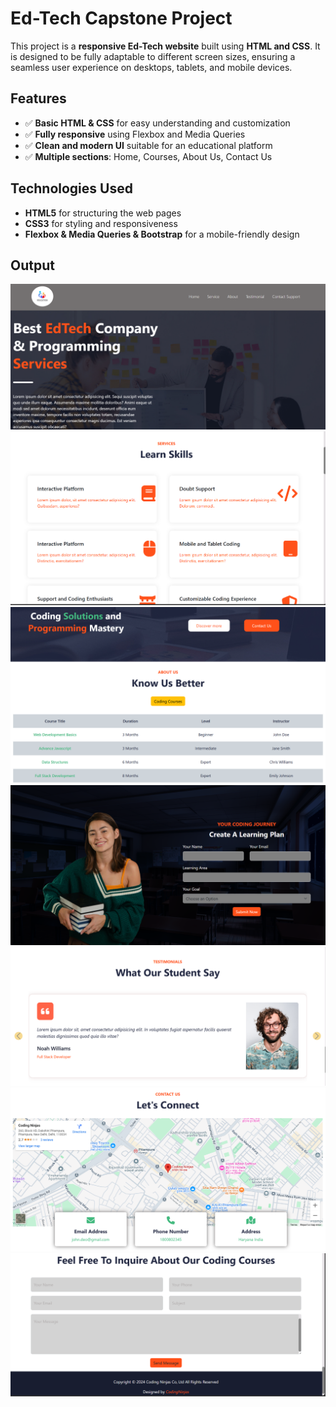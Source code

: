 # Ed-Tech Capstone Project

This project is a **responsive Ed-Tech website** built using **HTML and CSS**. It is designed to be fully adaptable to different screen sizes, ensuring a seamless user experience on desktops, tablets, and mobile devices.

## Features
- ✅ **Basic HTML & CSS** for easy understanding and customization
- ✅ **Fully responsive** using Flexbox and Media Queries
- ✅ **Clean and modern UI** suitable for an educational platform
- ✅ **Multiple sections**: Home, Courses, About Us, Contact Us

## Technologies Used
- **HTML5** for structuring the web pages
- **CSS3** for styling and responsiveness
- **Flexbox & Media Queries & Bootstrap** for a mobile-friendly design

## Output
![alt text](image.png)
![alt text](image-1.png)
![alt text](image-3.png)
![alt text](image-4.png)
![alt text](image-5.png)
![alt text](image-6.png)
![alt text](image-7.png)